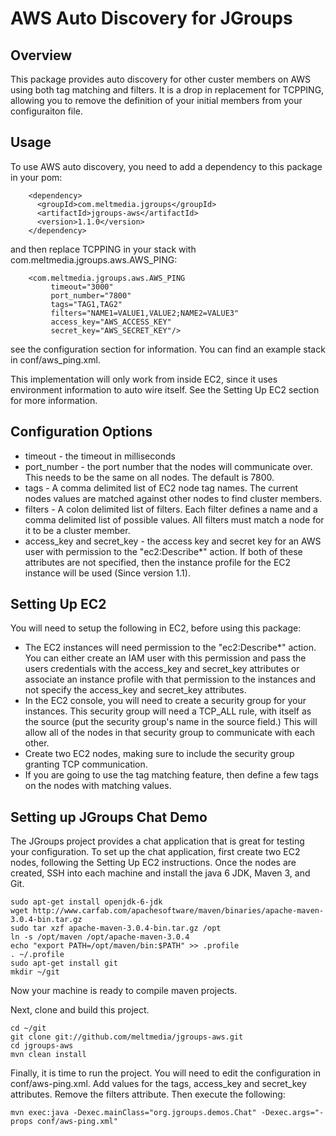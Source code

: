 AWS Auto Discovery for JGroups
==============================
Overview
--------
This package provides auto discovery for other custer members on AWS using both tag matching and filters.  It is
a drop in replacement for TCPPING, allowing you to remove the definition of your initial members from your configuraiton
file.

Usage
-----
To use AWS auto discovery, you need to add a dependency to this package in your pom:
```
    <dependency>
      <groupId>com.meltmedia.jgroups</groupId>
      <artifactId>jgroups-aws</artifactId>
      <version>1.1.0</version>
    </dependency>
```
and then replace TCPPING in your stack with com.meltmedia.jgroups.aws.AWS_PING:
```
    <com.meltmedia.jgroups.aws.AWS_PING
         timeout="3000"
         port_number="7800"
         tags="TAG1,TAG2"
         filters="NAME1=VALUE1,VALUE2;NAME2=VALUE3"
         access_key="AWS_ACCESS_KEY"
         secret_key="AWS_SECRET_KEY"/>
```
see the configuration section for information.  You can find an example stack in conf/aws_ping.xml.

This implementation will only work from inside EC2, since it uses environment information to auto wire itself.  See the
Setting Up EC2 section for more information.

Configuration Options
---------------------
* timeout - the timeout in milliseconds
* port_number - the port number that the nodes will communicate over.  This needs to be the same on all nodes.  The default is 7800.
* tags - A comma delimited list of EC2 node tag names.  The current nodes values are matched against other nodes to find
cluster members.
* filters - A colon delimited list of filters.  Each filter defines a name and a comma delimited list of possible values.
All filters must match a node for it to be a cluster member.
* access_key and secret_key - the access key and secret key for an AWS user with permission to the "ec2:Describe*" action.  If both
of these attributes are not specified, then the instance profile for the EC2 instance will be used (Since version 1.1).

Setting Up EC2
--------------
You will need to setup the following in EC2, before using this package:
* The EC2 instances will need permission to the "ec2:Describe*" action.  You can either create an IAM user with this permission
and pass the users credentials with the access_key and secret_key attributes or associate an instance profile with that permission
to the instances and not specify the access_key and secret_key attributes.
* In the EC2 console, you will need to create a security group for your instances.  This security group will need a TCP_ALL rule,
with itself as the source (put the security group's name in the source field.)  This will allow all of the nodes in that security
group to communicate with each other.
* Create two EC2 nodes, making sure to include the security group granting TCP communication.
* If you are going to use the tag matching feature, then define a few tags on the nodes with matching values.

Setting up JGroups Chat Demo
----------------------------
The JGroups project provides a chat application that is great for testing your configuration.  To set up the chat application,
first create two EC2 nodes, following the Setting Up EC2 instructions.  Once the nodes are created, SSH into each machine and
install the java 6 JDK, Maven 3, and Git.
```
sudo apt-get install openjdk-6-jdk
wget http://www.carfab.com/apachesoftware/maven/binaries/apache-maven-3.0.4-bin.tar.gz
sudo tar xzf apache-maven-3.0.4-bin.tar.gz /opt
ln -s /opt/maven /opt/apache-maven-3.0.4
echo "export PATH=/opt/maven/bin:$PATH" >> .profile
. ~/.profile
sudo apt-get install git
mkdir ~/git
```
Now your machine is ready to compile maven projects.

Next, clone and build this project.
```
cd ~/git
git clone git://github.com/meltmedia/jgroups-aws.git
cd jgroups-aws
mvn clean install
```
Finally, it is time to run the project.  You will need to edit the configuration in conf/aws-ping.xml.  Add values for the
tags, access_key and secret_key attributes.  Remove the filters attribute.  Then execute the following:
```
mvn exec:java -Dexec.mainClass="org.jgroups.demos.Chat" -Dexec.args="-props conf/aws-ping.xml"
```


